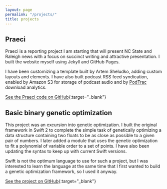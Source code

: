```yaml
---
layout: page
permalink: "/projects/"
title: projects
---
```


## Praeci

Praeci is a reporting project I am starting that will present NC State and Raleigh news with a focus on succinct writing and attractive presentation. I built the website myself using Jekyll and GitHub Pages.

I have been customizing a template built by Artem Sheludko, adding custom layouts and elements. I have also built podcast RSS feed syndication, enabled by Amazon S3 for storage of podcast audio and by [PodTrac](http://analytics.podtrac.com) download analytics.

[See the Praeci code on GitHub](https://github.com/Praeci/praeci.github.io){:target="_blank"}

## Basic binary genetic optimization

This project was an excursion into genetic optimization. I built the original framework in Swift 2 to complete the simple task of genetically optimizing a data structure containing two floats to be as close as possible to a given pair of numbers. I later added a module that uses the genetic optimization to fit a polynomial of variable order to a set of points. I have also been updating the syntax to keep up with current Swift versions.

Swift is not the optimum language to use for such a project, but I was interested to learn the language at the same time that I first wanted to build a genetic optimization framework, so I used it anyway.

[See the project on GitHub](https://github.com/CarterPape/Basic-binary-genetic-optimization){:target="_blank"}
